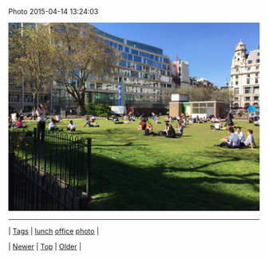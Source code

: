 <!--
title: Photo 2015-04-14 13
date: 2020-06-28T15:27:00.074Z
tags: lunch, office, photo
-->


Photo 2015-04-14 13:24:03

![](116380733192-0.jpg)

<!--BOTTOM-POST-NAVIGATION-->
---

| [Tags](tags.md) | [lunch](tag-lunch.md) [office](tag-office.md) [photo](tag-photo.md) |

| [Newer](116282857914.md) | [Top](index.md) | [Older](116380752554.md) |